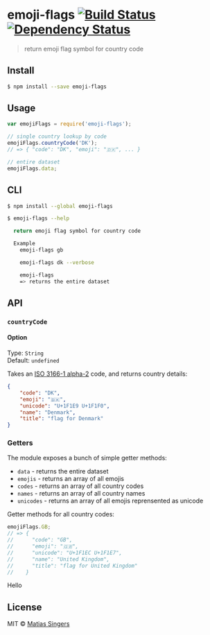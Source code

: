 # emoji-flags [![Build Status](http://img.shields.io/travis/matiassingers/emoji-flags.svg?style=flat-square)](https://travis-ci.org/matiassingers/emoji-flags) [![Dependency Status](http://img.shields.io/gemnasium/matiassingers/emoji-flags.svg?style=flat-square)](https://gemnasium.com/matiassingers/emoji-flags)
> return emoji flag symbol for country code

## Install

```sh
$ npm install --save emoji-flags
```


## Usage

```js
var emojiFlags = require('emoji-flags');

// single country lookup by code
emojiFlags.countryCode('DK');
// => { "code": "DK", "emoji": "🇩🇰", ... }

// entire dataset
emojiFlags.data;
```


## CLI

```sh
$ npm install --global emoji-flags
```

```sh
$ emoji-flags --help

  return emoji flag symbol for country code

  Example
    emoji-flags gb

    emoji-flags dk --verbose

    emoji-flags
    => returns the entire dataset
```


## API

### `countryCode`

#### Option

Type: `String`  
Default: `undefined`

Takes an [ISO 3166-1 alpha-2](http://en.wikipedia.org/wiki/ISO_3166-1_alpha-2) code, and returns country details:
```json
{
    "code": "DK",
    "emoji": "🇩🇰",
    "unicode": "U+1F1E9 U+1F1F0",
    "name": "Denmark",
    "title": "flag for Denmark"
}
```

### Getters

The module exposes a bunch of simple getter methods:
- `data` - returns the entire dataset
- `emojis` - returns an array of all emojis
- `codes` - returns an array of all country codes
- `names` - returns an array of all country names
- `unicodes` - returns an array of all emojis reprensented as unicode

Getter methods for all country codes:
```js
emojiFlags.GB;
// => {
//      "code": "GB",
//      "emoji": "🇬🇧",
//      "unicode": "U+1F1EC U+1F1E7",
//      "name": "United Kingdom",
//      "title": "flag for United Kingdom"
//    }
```

Hello 

## License

MIT © [Matias Singers](http://mts.io)
